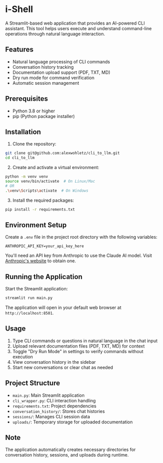 # i-Shell

A Streamlit-based web application that provides an AI-powered CLI assistant. This tool helps users execute and understand command-line operations through natural language interaction.

## Features

- Natural language processing of CLI commands
- Conversation history tracking
- Documentation upload support (PDF, TXT, MD)
- Dry run mode for command verification
- Automatic session management

## Prerequisites

- Python 3.8 or higher
- pip (Python package installer)

## Installation

1. Clone the repository:
```bash
git clone git@github.com:alexwohletz/cli_to_llm.git
cd cli_to_llm
```

2. Create and activate a virtual environment:
```bash
python -m venv venv
source venv/bin/activate  # On Linux/Mac
# OR
.\venv\Scripts\activate  # On Windows
```

3. Install the required packages:
```bash
pip install -r requirements.txt
```

## Environment Setup

Create a `.env` file in the project root directory with the following variables:
```
ANTHROPIC_API_KEY=your_api_key_here
```

You'll need an API key from Anthropic to use the Claude AI model. Visit [Anthropic's website](https://www.anthropic.com/) to obtain one.

## Running the Application

Start the Streamlit application:
```bash
streamlit run main.py
```

The application will open in your default web browser at `http://localhost:8501`.

## Usage

1. Type CLI commands or questions in natural language in the chat input
2. Upload relevant documentation files (PDF, TXT, MD) for context
3. Toggle "Dry Run Mode" in settings to verify commands without execution
4. View conversation history in the sidebar
5. Start new conversations or clear chat as needed

## Project Structure

- `main.py`: Main Streamlit application
- `cli_wrapper.py`: CLI interaction handling
- `requirements.txt`: Project dependencies
- `conversation_history/`: Stores chat histories
- `sessions/`: Manages CLI session data
- `uploads/`: Temporary storage for uploaded documentation

## Note

The application automatically creates necessary directories for conversation history, sessions, and uploads during runtime.
